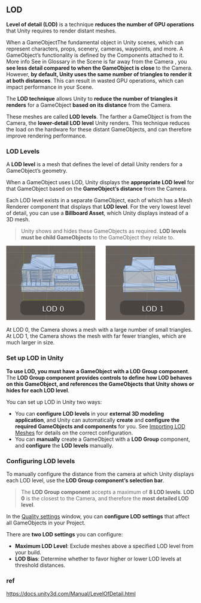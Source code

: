 ## LOD 
**Level of detail (LOD)** is a technique **reduces the number of GPU operations** that 
Unity requires to render distant meshes.


When a GameObjectThe fundamental object in Unity scenes, 
which can represent characters, props, scenery, cameras, waypoints, and more.
A GameObject’s functionality is defined by the Components attached to it. More info
See in Glossary in the Scene is far away from the Camera , you **see less detail compared to when the GameObject is close** to the Camera. 
However, **by default, Unity uses the same number of triangles to render it at both distances**. 
This can result in wasted GPU operations, which can impact performance in your Scene.


The **LOD technique** allows Unity to **reduce the number of triangles it renders** for a GameObject 
**based on its distance** from the Camera.

These meshes are called **LOD levels**. The farther a GameObject is from the Camera, 
the **lower-detail LOD level** Unity renders. 
This technique reduces the load on the hardware for these distant GameObjects, and can therefore improve rendering performance.


### LOD Levels
A **LOD level** is a mesh that defines the level of detail Unity renders for a GameObject’s geometry.

When a GameObject uses LOD, Unity displays the **appropriate LOD level** for that GameObject based on the **GameObject’s distance** from the Camera.

Each LOD level exists in a separate GameObject, each of which has a Mesh Renderer component that displays that **LOD level**. For the very lowest level of detail, you can use a **Billboard Asset**, which Unity displays instead of a 3D mesh.
 
> Unity shows and hides these GameObjects as required. **LOD levels** **must be child GameObjects** to the GameObject they relate to.


![](./img/LOD0Image.png)

At LOD 0, the Camera shows a mesh with a large number of small triangles. At LOD 1, the Camera shows the mesh with far fewer triangles, which are much larger in size.


### Set up LOD in Unity
**To use LOD, you must have a GameObject with a **LOD Group** component**. The **LOD Group component provides controls to define how LOD behaves on this GameObject, and references the GameObjects that Unity shows or hides for each LOD level**.

You can set up LOD in Unity two ways:

-  You can **configure** **LOD levels** in your **external 3D modeling application**, and Unity can automatically **create** and **configure the required GameObjects and components** for you. See [Importing LOD Meshes](https://docs.unity3d.com/Manual/LevelOfDetail.htmlimporting-lod-meshes.html) for details on the correct configuration.
-  You can **manually** create a GameObject with a **LOD Group** component, and **configure** the **LOD levels** manually.


### Configuring LOD levels
To manually configure the distance from the camera at which Unity displays each LOD level, use the **LOD Group component’s selection bar**.

> The **LOD Group component** accepts a maximum of **8 LOD levels**. **LOD 0** is the closest to the Camera, and therefore the **most detailed LOD level**.

In the [Quality settings](https://docs.unity3d.com/Manual/LevelOfDetail.htmlclass-QualitySettings.html) window, you can **configure LOD settings** that affect all GameObjects in your Project.

There are **two LOD settings** you can configure:

-   **Maximum LOD Level**: Exclude meshes above a specified LOD level from your build.
-   **LOD Bias**: Determine whether to favor higher or lower LOD levels at threshold distances.


### ref
https://docs.unity3d.com/Manual/LevelOfDetail.html



